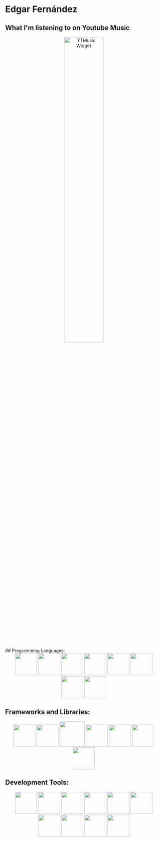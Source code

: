 # Edgar Fernández

## What I'm listening to on Youtube Music
<div align="center">
  <img height="50%" width="50%" src="https://youtubemusiclivesvg.azurewebsites.net/api/svg?nocache=timestamps" alt="YTMusic Widget"/>
</div>
## Programming Languages:
<div align="center">
  <img src="https://www.w3.org/html/logo/downloads/HTML5_Badge_256.png" width="70"/>
  <img src="https://upload.wikimedia.org/wikipedia/commons/thumb/6/62/CSS3_logo.svg/512px-CSS3_logo.svg.png" width="70"/>
  <img src="https://cdn.jsdelivr.net/gh/walkxcode/dashboard-icons/png/javascript.png" width="70"/>
  <img src="https://cdn.jsdelivr.net/gh/walkxcode/dashboard-icons/png/typescript.png" width="70"/>
  <img src="https://cdn.jsdelivr.net/gh/walkxcode/dashboard-icons/png/python.png" width="70">
  <img src="https://cdn-icons-png.flaticon.com/512/226/226777.png" width="70"/>
  <img src="https://cdn.jsdelivr.net/gh/walkxcode/dashboard-icons/png/csharp.png" width="70">
  <img src="https://sass-lang.com/assets/img/styleguide/seal-color.png" width="70"/>
</div>

## Frameworks and Libraries:
<div align="center">  
  <img src="https://upload.wikimedia.org/wikipedia/commons/thumb/9/95/Vue.js_Logo_2.svg/2367px-Vue.js_Logo_2.svg.png" width="70"/>
  <img src="https://upload.wikimedia.org/wikipedia/commons/thumb/a/a7/React-icon.svg/2300px-React-icon.svg.png" width="70"/>
  <img src="https://upload.wikimedia.org/wikipedia/commons/thumb/a/ae/Nuxt_logo.svg/2560px-Nuxt_logo.svg.png" width="80"/>
  <img src="https://cdn.jsdelivr.net/gh/walkxcode/dashboard-icons/png/nodejs.png" width="70"/>
  <img src="https://cdn.jsdelivr.net/gh/walkxcode/dashboard-icons/png/bootstrap.png" width="70"/>
  <img src="https://cdn.icon-icons.com/icons2/2699/PNG/512/tailwindcss_logo_icon_167923.png" width="70"/>
  <img src="https://static.wikia.nocookie.net/logopedia/images/c/c7/Microsoft_.NET_StartupImage.svg/revision/latest?cb=20210721191943&path-prefix=es" width="70"/>
</div>

## Development Tools:
<div align="center">  
  <img src="https://cdn.jsdelivr.net/gh/walkxcode/dashboard-icons/png/microsoft.png" width="70"/>
  <img src="https://cdn.jsdelivr.net/gh/walkxcode/dashboard-icons/png/docker.png" width="70"/>
  <img src="https://cdn.jsdelivr.net/gh/walkxcode/dashboard-icons/png/git.png" width="70"/>
  <img src="https://cdn.jsdelivr.net/gh/walkxcode/dashboard-icons/png/github.png" width="70"/>
  <img src="https://cdn.jsdelivr.net/gh/walkxcode/dashboard-icons/png/gitlab.png" width="70"/>
  <img src="https://cdn.iconscout.com/icon/free/png-256/free-postman-3521648-2945092.png?f=webp" width="70"/>
  <img src="https://upload.wikimedia.org/wikipedia/commons/thumb/c/cd/Visual_Studio_2017_Logo.svg/1200px-Visual_Studio_2017_Logo.svg.png" width="70"/>
  <img src="https://cdn.jsdelivr.net/gh/walkxcode/dashboard-icons/png/code.png" width="70"/>
  <img src="https://upload.wikimedia.org/wikipedia/commons/thumb/c/c1/Android_Studio_icon_%282023%29.svg/1200px-Android_Studio_icon_%282023%29.svg.png" width="70"/>
  <img src="https://cdn.worldvectorlogo.com/logos/unity-69.svg" width="70"/>
</div>
